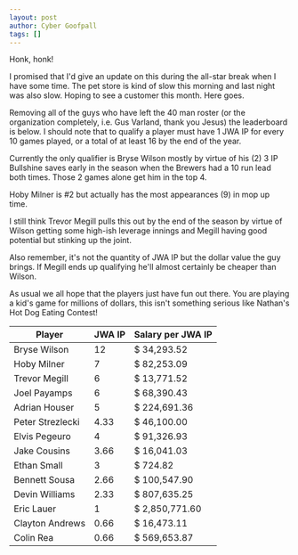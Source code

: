 ```yaml
---
layout: post
author: Cyber Goofpall
tags: []
---
```


Honk, honk!

I promised that I'd give an update on this during the all-star break when I have some time. The pet store is kind of slow this morning and last night was also slow. Hoping to see a customer this month. Here goes.

Removing all of the guys who have left the 40 man roster (or the organization completely, i.e. Gus Varland, thank you Jesus) the leaderboard is below. I should note that to qualify a player must have 1 JWA IP for every 10 games played, or a total of at least 16 by the end of the year.

Currently the only qualifier is Bryse Wilson mostly by virtue of his (2) 3 IP Bullshine saves early in the season when the Brewers had a 10 run lead both times. Those 2 games alone get him in the top 4.

Hoby Milner is #2 but actually has the most appearances (9) in mop up time.

I still think Trevor Megill pulls this out by the end of the season by virtue of Wilson getting some high-ish leverage innings and Megill having good potential but stinking up the joint.

Also remember, it's not the quantity of JWA IP but the dollar value the guy brings. If Megill ends up qualifying he'll almost certainly be cheaper than Wilson.

As usual we all hope that the players just have fun out there. You are playing a kid's game for millions of dollars, this isn't something serious like Nathan's Hot Dog Eating Contest!


|Player	|JWA  IP	|Salary per JWA IP|
|-------|---------- |------------------|
|Bryse Wilson|	12|	$ 34,293.52|
|Hoby Milner|	7|	$ 82,253.09|
|Trevor Megill|	6|	$ 13,771.52|
|Joel Payamps	|6|	$ 68,390.43|
|Adrian Houser	|5|	$ 224,691.36|
|Peter Strezlecki|	4.33|	$ 46,100.00|
|Elvis Pegeuro	|4	|$ 91,326.93|
|Jake Cousins	|3.66|	$ 16,041.03|
|Ethan Small	|3	|$ 724.82|
|Bennett Sousa	|2.66|	$ 100,547.90|
|Devin Williams	|2.33|	$ 807,635.25|
|Eric Lauer	|1	|$ 2,850,771.60|
|Clayton Andrews	|0.66|	$ 16,473.11|
|Colin Rea	|0.66|	$ 569,653.87|